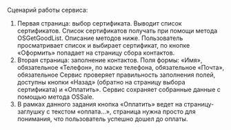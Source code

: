 
Сценарий работы сервиса:
1. Первая страница: выбор сертификата.
   Выводит список сертификатов. Список сертификатов получать при помощи метода OSGetGoodList. Описание методов ниже.
   Пользователь просматривает список и выбирает сертификат, по кнопке «Оформить» попадает на страницу сбора контактов.
2. Вторая страница: заполнение контактов.
   Поля формы:
   «Имя», обязательное
   «Телефон», по маске телефона, обязательное
   «Почта», обязательное
   Сервис проверяет правильность заполнения полей, доступны кнопки «Назад» (обратно на страницу выбора сертификата) и «Оплатить».
   Сервис сохраняет собранные данные с помощью метода OSSale.
3. В рамках данного задания кнопка «Оплатить» ведет на страницу-заглушку с текстом «оплата...», страница нужна просто для понимания, что пользователь успешно дошел до оплаты.
